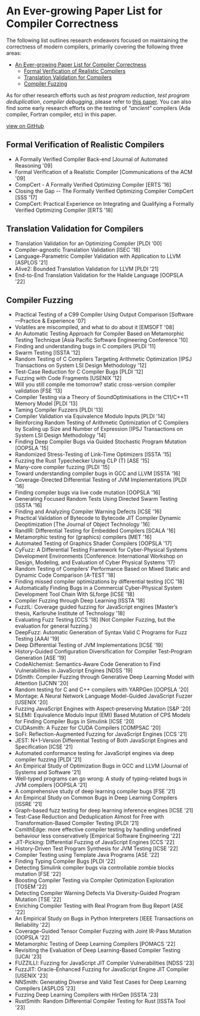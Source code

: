 # An Ever-growing Paper List for Compiler Correctness

The following list outlines research endeavors focused on maintaining the correctness of modern compilers, primarily covering the following three areas:

- [An Ever-growing Paper List for Compiler Correctness](#an-ever-growing-paper-list-for-compiler-correctness)
  - [Formal Verification of Realistic Compilers](#formal-verification-of-realistic-compilers)
  - [Translation Validation for Compilers](#translation-validation-for-compilers)
  - [Compiler Fuzzing](#compiler-fuzzing)

As for other research efforts such as _test program reduction_, _test program deduplication_, _compiler debugging_, please refer to [this paper](https://dl.acm.org/doi/abs/10.1145/3363562).
You can also find some early research efforts on the testing of _"ancient"_ compilers (Ada compiler, Fortran compiler, etc) in this paper.


[view on GitHub](https://github.com/haoyang9804/Papers4CompilerCorrectness)


## Formal Verification of Realistic Compilers

+ A Formally Verified Compiler Back-end [Journal of Automated Reasoning '09]
+ Formal Verification of a Realistic Compiler [Communications of the ACM '09]
+ CompCert - A Formally Verified Optimizing Compiler [ERTS '16]
+ Closing the Gap -- The Formally Verified Optimizing Compiler CompCert [SSS '17]
+ CompCert: Practical Experience on Integrating and Qualifying a Formally Verified Optimizing Compiler [ERTS '18]

## Translation Validation for Compilers

+ Translation Validation for an Optimizing Compiler [PLDI '00]
+ Compiler-agnostic Translation Validation [ISEC '18]
+ Language-Parametric Compiler Validation with Application to LLVM [ASPLOS '21]
+ Alive2: Bounded Translation Validation for LLVM [PLDI '21]
+ End-to-End Translation Validation for the Halide Language [OOPSLA '22]

## Compiler Fuzzing

+ Practical Testing of a C99 Compiler Using Output Comparison [Software—Practice & Experience '07]
+ Volatiles are miscompiled, and what to do about it [EMSOFT '08]
+ An Automatic Testing Approach for Compiler Based on Metamorphic Testing Technique [Asia Pacific Software Engineering Conference '10]
+ Finding and understanding bugs in C compilers [PLDI '11]
+ Swarm Testing [ISSTA '12]
+ Random Testing of C Compilers Targeting Arithmetic Optimization [IPSJ Transactions on System LSI Design Methodology '12]
+ Test-Case Reduction for C Compiler Bugs [PLDI '12]
+ Fuzzing with Code Fragments [USENIX '12]
+ Will you still compile me tomorrow? static cross-version compiler validation [FSE '13]
+ Compiler Testing via a Theory of SoundOptimisations in the C11/C++11 Memory Model [PLDI '13]
+ Taming Compiler Fuzzers [PLDI '13]
+ Compiler Validation via Equivalence Modulo Inputs [PLDI '14]
+ Reinforcing Random Testing of Arithmetic Optimization of C Compilers by Scaling up Size and Number of Expression [IPSJ Transactions on System LSI Design Methodology '14]
+ Finding Deep Compiler Bugs via Guided Stochastic Program Mutation [OOPSLA '15]
+ Randomized Stress-Testing of Link-Time Optimizers [ISSTA '15]
+ Fuzzing the Rust Typechecker Using CLP (T) [ASE '15]
+ Many-core compiler fuzzing [PLDI '15]
+ Toward understanding compiler bugs in GCC and LLVM [ISSTA '16]
+ Coverage-Directed Differential Testing of JVM Implementations [PLDI '16]
+ Finding compiler bugs via live code mutation [OOPSLA '16]
+ Generating Focused Random Tests Using Directed Swarm Testing [ISSTA '16]
+ Finding and Analyzing Compiler Warning Defects [ICSE '16]
+ Practical Validation of Bytecode to Bytecode JIT Compiler Dynamic Deoptimization [The Journal of Object Technology '16]
+ RandIR: Differential Testing for Embedded Compilers [SCALA '16]
+ Metamorphic testing for (graphics) compilers [MET '16]
+ Automated Testing of Graphics Shader Compilers [OOPSLA '17]
+ CyFuzz: A Differential Testing Framework for Cyber-Physical Systems Development Environments [Conference: International Workshop on Design, Modeling, and Evaluation of Cyber Physical Systems '17] 
+ Random Testing of Compilers’ Performance Based on Mixed Static and Dynamic Code Comparison [A-TEST '18]
+ Finding missed compiler optimizations by differential testing [CC '18]
+ Automatically Finding Bugs in a Commercial Cyber-Physical System Development Tool Chain With SLforge [ICSE '18]
+ Compiler Fuzzing through Deep Learning [ISSTA '18]
+ FuzzIL: Coverage guided fuzzing for JavaScript engines [Master’s thesis, Karlsruhe Institute of Technology '18]
+ Evaluating Fuzz Testing [CCS '18] (Not Compiler Fuzzing, but the evaluation for general fuzzing.)
+ DeepFuzz: Automatic Generation of Syntax Valid C Programs for Fuzz Testing [AAAI '19]
+ Deep Differential Testing of JVM Implementations [ICSE '19]
+ History-Guided Configuration Diversification for Compiler Test-Program Generation [ASE '19]
+ CodeAlchemist: Semantics-Aware Code Generation to Find Vulnerabilities in JavaScript Engines [NDSS '19]
+ DSmith: Compiler Fuzzing through Generative Deep Learning Model with Attention [IJCNN '20]
+ Random testing for C and C++ compilers with YARPGen [OOPSLA '20]
+ Montage: A Neural Network Language Model-Guided JavaScript Fuzzer [USENIX '20]
+ Fuzzing JavaScript Engines with Aspect-preserving Mutation [S&P '20]
+ SLEMI: Equivalence Modulo Input (EMI) Based Mutation of CPS Models for Finding Compiler Bugs in Simulink [ICSE '20]
+ CUDAsmith: A Fuzzer for CUDA Compilers [COMPSAC '20]
+ SoFi: Reflection-Augmented Fuzzing for JavaScript Engines [CCS '21]
+ JEST: N+1-Version Differential Testing of Both JavaScript Engines and Specification [ICSE '21]
+ Automated conformance testing for JavaScript engines via deep compiler fuzzing [PLDI '21]
+ An Empirical Study of Optimization Bugs in GCC and LLVM [Journal of Systems and Software '21]
+ Well-typed programs can go wrong: A study of typing-related bugs in JVM compilers [OOPSLA '21]
+ A comprehensive study of deep learning compiler bugs [FSE '21]
+ An Empirical Study on Common Bugs in Deep Learning Compilers [ISSRE '21]
+ Graph-based fuzz testing for deep learning inference engines [ICSE '21]
+ Test-Case Reduction and Deduplication Almost for Free with Transformation-Based Compiler Testing [PLDI '21]
+ CsmithEdge: more effective compiler testing by handling undefined behaviour less conservatively [Empirical Software Engineering '22]
+ JIT-Picking: Differential Fuzzing of JavaScript Engines [CCS '22]
+ History-Driven Test Program Synthesis for JVM Testing [ICSE '22]
+ Compiler Testing using Template Java Programs [ASE '22]
+ Finding Typing Compiler Bugs [PLDI '22]
+ Detecting Simulink compiler bugs via controllable zombie blocks mutation [FSE '22]
+ Boosting Compiler Testing via Compiler Optimization Exploration [TOSEM '22]
+ Detecting Compiler Warning Defects Via Diversity-Guided Program Mutation [TSE '22]
+ Enriching Compiler Testing with Real Program from Bug Report [ASE '22]
+ An Empirical Study on Bugs in Python Interpreters [IEEE Transactions on Reliability '22]
+ Coverage-Guided Tensor Compiler Fuzzing with Joint IR-Pass Mutation [OOPSLA '22]
+ Metamorphic Testing of Deep Learning Compilers [POMACS '22]
+ Revisiting the Evaluation of Deep Learning-Based Compiler Testing [IJCAI '23]
+ FUZZILLI: Fuzzing for JavaScript JIT Compiler Vulnerabilities [NDSS '23]
+ FuzzJIT: Oracle-Enhanced Fuzzing for JavaScript Engine JIT Compiler [USENIX '23]
+ NNSmith: Generating Diverse and Valid Test Cases for Deep Learning Compilers [ASPLOS '23]
+ Fuzzing Deep Learning Compilers with HirGen [ISSTA '23]
+ RustSmith: Random Differential Compiler Testing for Rust [ISSTA Tool '23]

